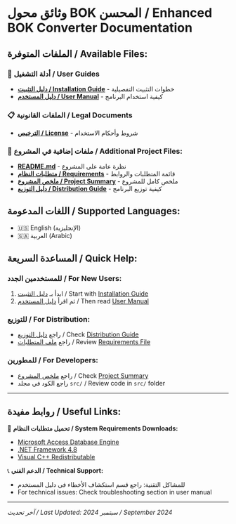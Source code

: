 # وثائق محول BOK المحسن / Enhanced BOK Converter Documentation

## الملفات المتوفرة / Available Files:

### 📖 أدلة التشغيل / User Guides
- **[دليل التثبيت / Installation Guide](installation-guide.md)** - خطوات التثبيت التفصيلية
- **[دليل المستخدم / User Manual](user-manual.md)** - كيفية استخدام البرنامج

### 📋 الملفات القانونية / Legal Documents  
- **[الترخيص / License](LICENSE.txt)** - شروط وأحكام الاستخدام

### 📁 ملفات إضافية في المشروع / Additional Project Files:
- **[README.md](../README.md)** - نظرة عامة على المشروع
- **[متطلبات النظام / Requirements](../requirements.txt)** - قائمة المتطلبات والروابط
- **[ملخص المشروع / Project Summary](../PROJECT_SUMMARY.md)** - ملخص كامل للمشروع
- **[دليل التوزيع / Distribution Guide](../DISTRIBUTION_GUIDE.md)** - كيفية توزيع البرنامج

## اللغات المدعومة / Supported Languages:
- 🇺🇸 English (الإنجليزية)
- 🇸🇦 العربية (Arabic)

## المساعدة السريعة / Quick Help:

### للمستخدمين الجدد / For New Users:
1. ابدأ بـ [دليل التثبيت](installation-guide.md) / Start with [Installation Guide](installation-guide.md)
2. ثم اقرأ [دليل المستخدم](user-manual.md) / Then read [User Manual](user-manual.md)

### للتوزيع / For Distribution:
- راجع [دليل التوزيع](../DISTRIBUTION_GUIDE.md) / Check [Distribution Guide](../DISTRIBUTION_GUIDE.md)
- راجع [ملف المتطلبات](../requirements.txt) / Review [Requirements File](../requirements.txt)

### للمطورين / For Developers:
- راجع [ملخص المشروع](../PROJECT_SUMMARY.md) / Check [Project Summary](../PROJECT_SUMMARY.md)
- راجع الكود في مجلد `src/` / Review code in `src/` folder

---

## روابط مفيدة / Useful Links:

🔗 **تحميل متطلبات النظام / System Requirements Downloads:**
- [Microsoft Access Database Engine](https://www.microsoft.com/en-us/download/details.aspx?id=54920)
- [.NET Framework 4.8](https://dotnet.microsoft.com/download/dotnet-framework/net48)
- [Visual C++ Redistributable](https://aka.ms/vs/17/release/vc_redist.x64.exe)

📞 **الدعم الفني / Technical Support:**
- للمشاكل التقنية: راجع قسم استكشاف الأخطاء في دليل المستخدم
- For technical issues: Check troubleshooting section in user manual

---
*آخر تحديث / Last Updated: سبتمبر 2024 / September 2024*